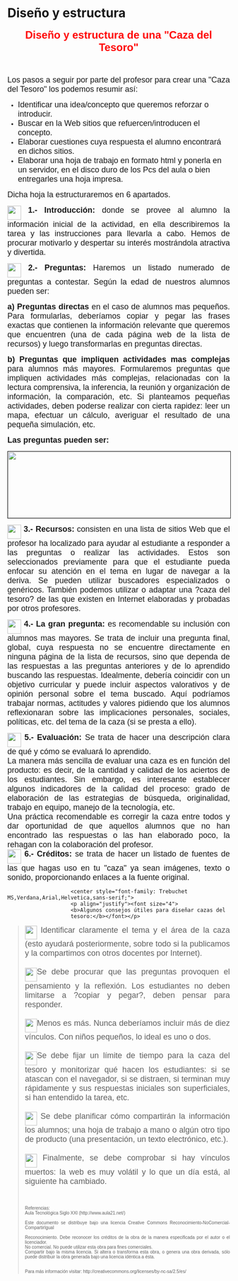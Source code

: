 # Diseño y estructura

<p style="text-align: center; font-family: Trebuchet MS,Verdana,Arial,Helvetica,sans-serif;"><font size="4"><font size="5" style="font-weight: bold; color: rgb(255, 0, 0);">Diseño y estructura de una &quot;Caza del Tesoro&quot;</font><br /></font></p><p align="justify" style="font-family: Trebuchet MS,Verdana,Arial,Helvetica,sans-serif;"><font size="4"><br /></font></p>

<p align="justify" style="font-family: Trebuchet MS,Verdana,Arial,Helvetica,sans-serif;"><font size="4">Los pasos a seguir por 
parte del profesor para crear una &quot;Caza del Tesoro&quot; los podemos resumir así:</font></p>
<ul style="font-family: Trebuchet MS,Verdana,Arial,Helvetica,sans-serif;"><li><font size="4">Identificar una idea/concepto que 
  queremos reforzar o introducir. </font></li><li><font size="4">Buscar en la Web sitios que 
  refuercen/introducen el concepto. </font></li><li><font size="4">Elaborar cuestiones cuya respuesta el 
  alumno encontrará en dichos sitios. </font></li><li><font size="4">Elaborar una hoja de trabajo en formato 
  html y ponerla en un servidor, en el disco duro de los Pcs del aula o bien 
  entregarles una hoja impresa. </font></li></ul>
<p align="justify" style="font-family: Trebuchet MS,Verdana,Arial,Helvetica,sans-serif;"><font size="4">Dicha hoja la 
estructuraremos en 6 apartados.</font></p>
<p align="justify" style="font-family: Trebuchet MS,Verdana,Arial,Helvetica,sans-serif;"><font size="4">
<img width="31" height="32" border="0" align="middle" src="http://www.aula21.net/Nutriweb/images/image066.gif" /><b> 1.- Introducción: </b>
donde se provee al alumno la información inicial de la actividad, en ella 
describiremos la tarea y las instrucciones para llevarla a cabo. Hemos de 
procurar motivarlo y despertar su interés mostrándola atractiva y divertida.</font></p>
<p align="justify" style="font-family: Trebuchet MS,Verdana,Arial,Helvetica,sans-serif;"><font size="4">
<img width="31" height="32" border="0" align="middle" src="http://www.aula21.net/Nutriweb/images/image066.gif" /><b> 2.- Preguntas:</b> 
Haremos un listado numerado de preguntas a contestar. Según la edad de nuestros 
alumnos pueden ser:</font></p>
<p align="justify" style="font-family: Trebuchet MS,Verdana,Arial,Helvetica,sans-serif;"><font size="4"><b>a) Preguntas directas</b> 
en el caso de alumnos mas pequeños. Para formularlas, deberíamos copiar y pegar 
las frases exactas que contienen la información relevante que queremos que 
encuentren (una de cada página web de la lista de recursos) y luego 
transformarlas en preguntas directas.</font></p>
<p align="justify" style="font-family: Trebuchet MS,Verdana,Arial,Helvetica,sans-serif;"><font size="4"><b>b) Preguntas que 
impliquen actividades mas complejas</b> para alumnos más mayores. Formularemos 
preguntas que impliquen actividades más complejas, relacionadas con la lectura 
comprensiva, la inferencia, la reunión y organización de información, la 
comparación, etc. Si planteamos pequeñas actividades, deben poderse realizar con 
cierta rapidez: leer un mapa, efectuar un cálculo, averiguar el resultado de una 
pequeña simulación, etc.</font></p>
<p style="font-family: Trebuchet MS,Verdana,Arial,Helvetica,sans-serif;"><font size="4"><b>Las preguntas pueden 
ser:</b></font></p>
<p align="center" style="font-family: Trebuchet MS,Verdana,Arial,Helvetica,sans-serif;"><font size="4">
<img width="510" height="150" border="1" src="http://www.aula21.net/cazas/imagenes/estruc1.gif" /></font></p>
<p align="justify" style="font-family: Trebuchet MS,Verdana,Arial,Helvetica,sans-serif;"><font size="4">
<img width="31" height="32" border="0" align="middle" src="http://www.aula21.net/Nutriweb/images/image066.gif" /> </font><b><font size="4">3.- Recursos:</font></b><font size="4"><b>
</b>consisten en una lista de sitios Web que el profesor ha localizado para 
ayudar al estudiante a responder a las preguntas o realizar las actividades. 
Estos son seleccionados previamente para que el estudiante pueda enfocar su 
atención en el tema en lugar de navegar a la deriva. Se pueden utilizar 
buscadores especializados o genéricos. También podemos utilizar o adaptar una 
?caza del tesoro? de las que existen en Internet elaboradas y probadas por otros 
profesores. <br /></font></p><p align="justify" style="font-family: Trebuchet MS,Verdana,Arial,Helvetica,sans-serif;"><font size="4"><img width="31" height="32" border="0" align="middle" src="http://www.aula21.net/Nutriweb/images/image066.gif" /><b> 4.- La gran pregunta:
</b>es recomendable su inclusión con alumnos mas mayores. Se trata de incluir 
una pregunta final, global, cuya respuesta no se encuentre directamente en 
ninguna página de la lista de recursos, sino que dependa de las respuestas a las 
preguntas anteriores y de lo aprendido buscando las respuestas. Idealmente, 
debería coincidir con un objetivo curricular y puede incluir aspectos 
valorativos y de opinión personal sobre el tema buscado. Aquí podríamos trabajar 
normas, actitudes y valores pidiendo que los alumnos reflexionaran sobre las 
implicaciones personales, sociales, políticas, etc. del tema de la caza (si se 
presta a ello).</font></p>
<p align="justify" style="font-family: Trebuchet MS,Verdana,Arial,Helvetica,sans-serif;"><font size="4">
<img width="31" height="32" border="0" align="middle" src="http://www.aula21.net/Nutriweb/images/image066.gif" /><b> 5.- Evaluación:</b> Se 
trata de hacer una descripción clara de qué y cómo se evaluará lo aprendido. <br />
La manera más sencilla de evaluar una caza es en función del producto: es decir, 
de la cantidad y calidad de los aciertos de los estudiantes. Sin embargo, es 
interesante establecer algunos indicadores de la calidad del proceso: grado de 
elaboración de las estrategias de búsqueda, originalidad, trabajo en equipo, 
manejo de la tecnología, etc. <br />
Una práctica recomendable es corregir la caza entre todos y dar oportunidad de 
que aquellos alumnos que no han encontrado las respuestas o las han elaborado 
poco, la rehagan con la colaboración del profesor.<br />
<img width="31" height="32" border="0" align="middle" src="http://www.aula21.net/Nutriweb/images/image066.gif" /><b> 6.- Créditos: </b>se trata de hacer un listado de fuentes de las que hagas 
uso en tu &quot;caza&quot; ya sean imágenes, texto o sonido, proporcionando enlaces a la 
fuente original. </font></p>

                        <center style="font-family: Trebuchet MS,Verdana,Arial,Helvetica,sans-serif;">
                        <p align="justify"><font size="4">
                        <b>Algunos consejos útiles para diseñar cazas del 
                        tesoro:</b></font></p>
</center>
<blockquote style="font-family: Trebuchet MS,Verdana,Arial,Helvetica,sans-serif;">
  <p align="justify">
  <justify><img width="27" height="31" border="0" align="middle" src="http://www.aula21.net/cazas/imagenes/papel.gif" /><font size="4"> Identificar claramente el 
  tema y el área de la caza (esto ayudará posteriormente, sobre todo si la 
  publicamos y la compartimos con otros docentes por Internet).<br />
  <br />
  <img width="27" height="31" border="0" align="middle" src="http://www.aula21.net/cazas/imagenes/papel.gif" />Se debe procurar que las preguntas provoquen el pensamiento y la reflexión. 
  Los estudiantes no deben limitarse a ?copiar y pegar?, deben pensar para 
  responder. <br />
  <br />
  <img width="27" height="31" border="0" align="middle" src="http://www.aula21.net/cazas/imagenes/papel.gif" />Menos es más. Nunca deberíamos incluir más de diez vínculos. Con niños 
  pequeños, lo ideal es uno o dos.<br />
  <br />
  <img width="27" height="31" border="0" align="middle" src="http://www.aula21.net/cazas/imagenes/papel.gif" />Se debe fijar un límite de tiempo para la caza del tesoro y monitorizar qué 
  hacen los estudiantes: si se atascan con el navegador, si se distraen, si 
  terminan muy rápidamente y sus respuestas iniciales son superficiales, si han 
  entendido la tarea, etc.<br />
  <br />
  <img width="27" height="31" border="0" align="middle" src="http://www.aula21.net/cazas/imagenes/papel.gif" /> Se debe planificar cómo compartirán la información los alumnos; una hoja de 
  trabajo a mano o algún otro tipo de producto (una presentación, un texto 
  electrónico, etc.).<br />
  <br />
  <img width="27" height="31" border="0" align="middle" src="http://www.aula21.net/cazas/imagenes/papel.gif" /> Finalmente, se debe comprobar si hay vínculos muertos: la web es muy 
  volátil y lo que un día está, al siguiente ha cambiado.</font></justify></p><p align="justify"><br /><justify /></p><p align="justify"><font size="1">Referencias:<br />Aula Tecnológica Siglo XXI (http://www.aula21.net/)</font><br />
<font size="1"><br />Este documento se distribuye bajo una licencia Creative Commons Reconocimiento-NoComercial-CompartirIgual<br />
<br />Reconocimiento. Debe reconocer los créditos de la obra de la manera especificada por el autor o el licenciador.<br />No comercial. No puede utilizar esta obra para fines comerciales.<br />Compartir bajo la misma licencia. Si altera o transforma esta obra, o
genera una obra derivada, sólo puede distribuir la obra generada bajo
una licencia idéntica a ésta.<br />
<br />
<br />
Para más información visitar: http://creativecommons.org/licenses/by-nc-sa/2.5/es/</font></p>
</blockquote>
